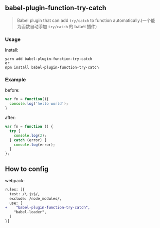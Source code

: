 ## babel-plugin-function-try-catch

> Babel plugin that can add `try/catch` to function automatically.(一个能为函数自动添加 `try/catch` 的 babel 插件)


### Usage

Install:
```
yarn add babel-plugin-function-try-catch
or
npm install babel-plugin-function-try-catch
```

### Example

before:
```js
var fn = function(){
  console.log('hello world');
}
```

after:
```js
var fn = function () {
  try {
    console.log(2);
  } catch (error) {
    console.log(error);
  }
};
```

## How to config
webpack:
```diff
rules: [{
  test: /\.js$/,
  exclude: /node_modules/,
  use: [
+    "babel-plugin-function-try-catch",
    "babel-loader",
  ]
}]
```
